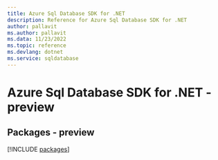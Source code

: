 ```yaml
---
title: Azure Sql Database SDK for .NET
description: Reference for Azure Sql Database SDK for .NET
author: pallavit
ms.author: pallavit
ms.data: 11/23/2022
ms.topic: reference
ms.devlang: dotnet
ms.service: sqldatabase
---
```

# Azure Sql Database SDK for .NET - preview
## Packages - preview
[!INCLUDE [packages](sql-database-index.md)]